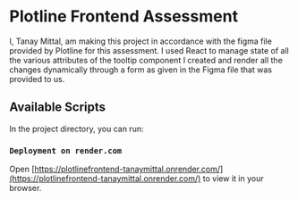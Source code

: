# Plotline Frontend Assessment

I, Tanay Mittal, am making this project in accordance with the figma file provided by Plotline for this assessment.
I used React to manage state of all the various attributes of the tooltip component I created and render all the changes dynamically through a form as 
given in the Figma file that was provided to us.

## Available Scripts

In the project directory, you can run:

### `Deployment on render.com`

Open [https://plotlinefrontend-tanaymittal.onrender.com/](https://plotlinefrontend-tanaymittal.onrender.com/) to view it in your browser.

